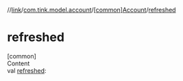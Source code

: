//[link](../../index.md)/[com.tink.model.account](../index.md)/[[common]Account](index.md)/[refreshed](refreshed.md)



# refreshed  
[common]  
Content  
val [refreshed](refreshed.md): <ERROR CLASS>  



